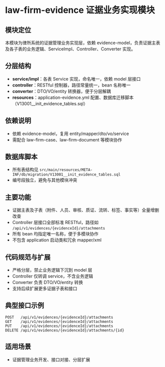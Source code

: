 # law-firm-evidence 证据业务实现模块

## 模块定位
本模块为律所系统的证据管理业务实现层，依赖 evidence-model，负责证据主表及各子表的业务逻辑、ServiceImpl、Controller、Converter 实现。

## 分层结构
- **service/impl**：各表 Service 实现，命名唯一，依赖 model 层接口
- **controller**：RESTful 控制器，路径常量统一，bean 名称唯一
- **converter**：DTO/VO/entity 转换器，便于分层解耦
- **resources**：application-evidence.yml 配置、数据库迁移脚本（V13001__init_evidence_tables.sql）

## 依赖说明
- 依赖 evidence-model，复用 entity/mapper/dto/vo/service
- 需配合 law-firm-case、law-firm-document 等模块协作

## 数据库脚本
- 所有表结构见 `src/main/resources/META-INF/db/migration/V13001__init_evidence_tables.sql`
- 编号段独立，避免与其他模块冲突

## 主要功能
- 证据主表及子表（附件、人员、审核、质证、流转、标签、事实等）全量增删改查
- Controller 层接口全部标准 RESTful，路径如 `/api/v1/evidences/{evidenceId}/attachments`
- 所有 bean 均指定唯一名称，便于多模块协作
- 不包含 application 启动类和冗余 mapper/xml

## 代码规范与扩展
- 严格分层，禁止业务逻辑下沉到 model 层
- Controller 仅转调 service，不含业务逻辑
- Converter 负责 DTO/VO/entity 转换
- 支持后续扩展更多证据子表和接口

## 典型接口示例
```http
POST   /api/v1/evidences/{evidenceId}/attachments
GET    /api/v1/evidences/{evidenceId}/attachments
PUT    /api/v1/evidences/{evidenceId}/attachments
DELETE /api/v1/evidences/{evidenceId}/attachments/{id}
```

## 适用场景
- 证据管理业务开发、接口对接、分层扩展 